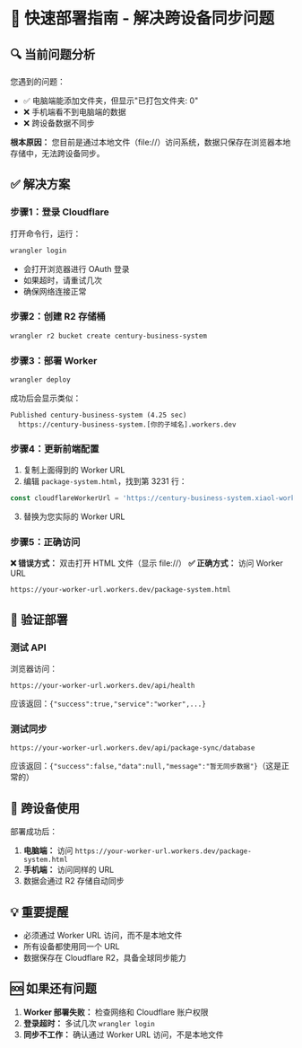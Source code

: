 # 🚀 快速部署指南 - 解决跨设备同步问题

## 🔍 当前问题分析

您遇到的问题：
- ✅ 电脑端能添加文件夹，但显示"已打包文件夹: 0"
- ❌ 手机端看不到电脑端的数据
- ❌ 跨设备数据不同步

**根本原因：** 您目前是通过本地文件（file://）访问系统，数据只保存在浏览器本地存储中，无法跨设备同步。

## ✅ 解决方案

### 步骤1：登录 Cloudflare
打开命令行，运行：
```bash
wrangler login
```
- 会打开浏览器进行 OAuth 登录
- 如果超时，请重试几次
- 确保网络连接正常

### 步骤2：创建 R2 存储桶
```bash
wrangler r2 bucket create century-business-system
```

### 步骤3：部署 Worker
```bash
wrangler deploy
```
成功后会显示类似：
```
Published century-business-system (4.25 sec)
  https://century-business-system.[你的子域名].workers.dev
```

### 步骤4：更新前端配置
1. 复制上面得到的 Worker URL
2. 编辑 `package-system.html`，找到第 3231 行：
```javascript
const cloudflareWorkerUrl = 'https://century-business-system.xiaol-worker-subdomain.workers.dev';
```
3. 替换为您实际的 Worker URL

### 步骤5：正确访问
**❌ 错误方式：** 双击打开 HTML 文件（显示 file://）
**✅ 正确方式：** 访问 Worker URL
```
https://your-worker-url.workers.dev/package-system.html
```

## 🔧 验证部署

### 测试 API
浏览器访问：
```
https://your-worker-url.workers.dev/api/health
```
应该返回：`{"success":true,"service":"worker",...}`

### 测试同步
```
https://your-worker-url.workers.dev/api/package-sync/database
```
应该返回：`{"success":false,"data":null,"message":"暂无同步数据"}`（这是正常的）

## 📱 跨设备使用

部署成功后：
1. **电脑端：** 访问 `https://your-worker-url.workers.dev/package-system.html`
2. **手机端：** 访问同样的 URL
3. 数据会通过 R2 存储自动同步

## 💡 重要提醒

- 必须通过 Worker URL 访问，而不是本地文件
- 所有设备都使用同一个 URL
- 数据保存在 Cloudflare R2，具备全球同步能力

## 🆘 如果还有问题

1. **Worker 部署失败：** 检查网络和 Cloudflare 账户权限
2. **登录超时：** 多试几次 `wrangler login`
3. **同步不工作：** 确认通过 Worker URL 访问，不是本地文件
